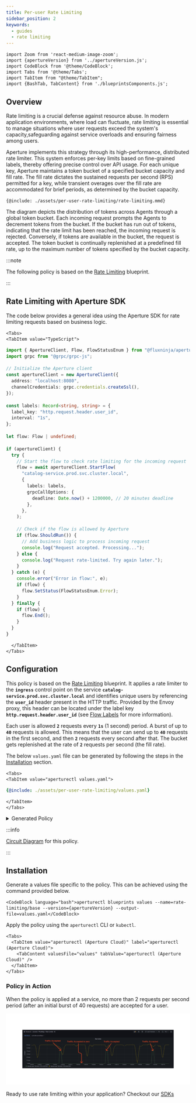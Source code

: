 ```yaml
---
title: Per-user Rate Limiting
sidebar_position: 2
keywords:
  - guides
  - rate limiting
---
```


```mdx-code-block
import Zoom from 'react-medium-image-zoom';
import {apertureVersion} from '../apertureVersion.js';
import CodeBlock from '@theme/CodeBlock';
import Tabs from '@theme/Tabs';
import TabItem from "@theme/TabItem";
import {BashTab, TabContent} from './blueprintsComponents.js';
```

## Overview

Rate limiting is a crucial defense against resource abuse. In modern application
environments, where load can fluctuate, rate limiting is essential to manage
situations where user requests exceed the system's capacity,safeguarding against
service overloads and ensuring fairness among users.

Aperture implements this strategy through its high-performance, distributed rate
limiter. This system enforces per-key limits based on fine-grained labels,
thereby offering precise control over API usage. For each unique key, Aperture
maintains a token bucket of a specified bucket capacity and fill rate. The fill
rate dictates the sustained requests per second (RPS) permitted for a key, while
transient overages over the fill rate are accommodated for brief periods, as
determined by the bucket capacity.

<Zoom>

```mermaid
{@include: ./assets/per-user-rate-limiting/rate-limiting.mmd}
```

</Zoom>

The diagram depicts the distribution of tokens across Agents through a global
token bucket. Each incoming request prompts the Agents to decrement tokens from
the bucket. If the bucket has run out of tokens, indicating that the rate limit
has been reached, the incoming request is rejected. Conversely, if tokens are
available in the bucket, the request is accepted. The token bucket is
continually replenished at a predefined fill rate, up to the maximum number of
tokens specified by the bucket capacity.

:::note

The following policy is based on the
[Rate Limiting](/reference/blueprints/rate-limiting/base.md) blueprint.

:::

## Rate Limiting with Aperture SDK

The code below provides a general idea using the Aperture SDK for rate limiting
requests based on business logic.

```mdx-code-block
<Tabs>
<TabItem value="TypeScript">
```

```typescript
import { ApertureClient, Flow, FlowStatusEnum } from "@fluxninja/aperture-js";
import grpc from "@grpc/grpc-js";

// Initialize the Aperture client
const apertureClient = new ApertureClient({
  address: "localhost:8080",
  channelCredentials: grpc.credentials.createSsl(),
});

const labels: Record<string, string> = {
  label_key: "http.request.header.user_id",
  interval: "1s",
};

let flow: Flow | undefined;

if (apertureClient) {
  try {
    // Start the flow to check rate limiting for the incoming request
    flow = await apertureClient.StartFlow(
      "catalog-service.prod.svc.cluster.local",
      {
        labels: labels,
        grpcCallOptions: {
          deadline: Date.now() + 1200000, // 20 minutes deadline
        },
      },
    );

    // Check if the flow is allowed by Aperture
    if (flow.ShouldRun()) {
      // Add business logic to process incoming request
      console.log("Request accepted. Processing...");
    } else {
      console.log("Request rate-limited. Try again later.");
    }
  } catch (e) {
    console.error("Error in flow:", e);
    if (flow) {
      flow.SetStatus(FlowStatusEnum.Error);
    }
  } finally {
    if (flow) {
      flow.End();
    }
  }
}
```

```mdx-code-block
  </TabItem>
</Tabs>
```

## Configuration

This policy is based on the
[Rate Limiting](/reference/blueprints/rate-limiting/base.md) blueprint. It
applies a rate limiter to the **`ingress`** control point on the service
**`catalog-service.prod.svc.cluster.local`** and identifies unique users by
referencing the **`user_id`** header present in the HTTP traffic. Provided by
the Envoy proxy, this header can be located under the label key
**`http.request.header.user_id`** (see [Flow Labels](/concepts/flow-label.md)
for more information).

Each user is allowed **`2`** requests every **`1s`** (1 second) period. A burst
of up to **`40`** requests is allowed. This means that the user can send up to
**`40`** requests in the first second, and then **`2`** requests every second
after that. The bucket gets replenished at the rate of **`2`** requests per
second (the fill rate).

The below `values.yaml` file can be generated by following the steps in the
[Installation](#installation) section.

```mdx-code-block
<Tabs>
<TabItem value="aperturectl values.yaml">
```

```yaml
{@include: ./assets/per-user-rate-limiting/values.yaml}
```

```mdx-code-block
</TabItem>
</Tabs>

```

<details><summary>Generated Policy</summary>
<p>

```yaml
{@include: ./assets/per-user-rate-limiting/policy.yaml}
```

</p>
</details>

:::info

[Circuit Diagram](./assets/per-user-rate-limiting/graph.mmd.svg) for this
policy.

:::

## Installation

Generate a values file specific to the policy. This can be achieved using the
command provided below.

```mdx-code-block
<CodeBlock language="bash">aperturectl blueprints values --name=rate-limiting/base --version={apertureVersion} --output-file=values.yaml</CodeBlock>
```

Apply the policy using the `aperturectl` CLI or `kubectl`.

```mdx-code-block
<Tabs>
  <TabItem value="aperturectl (Aperture Cloud)" label="aperturectl (Aperture Cloud)">
    <TabContent valuesFile="values" tabValue="aperturectl (Aperture Cloud)" />
  </TabItem>
</Tabs>
```

### Policy in Action

When the policy is applied at a service, no more than 2 requests per second
period (after an initial burst of 40 requests) are accepted for a user.

![Static Rate Limiting](./assets/per-user-rate-limiting/dashboard.png)

Ready to use rate limiting within your application? Checkout our
[SDKs](/sdk/sdk.md)
